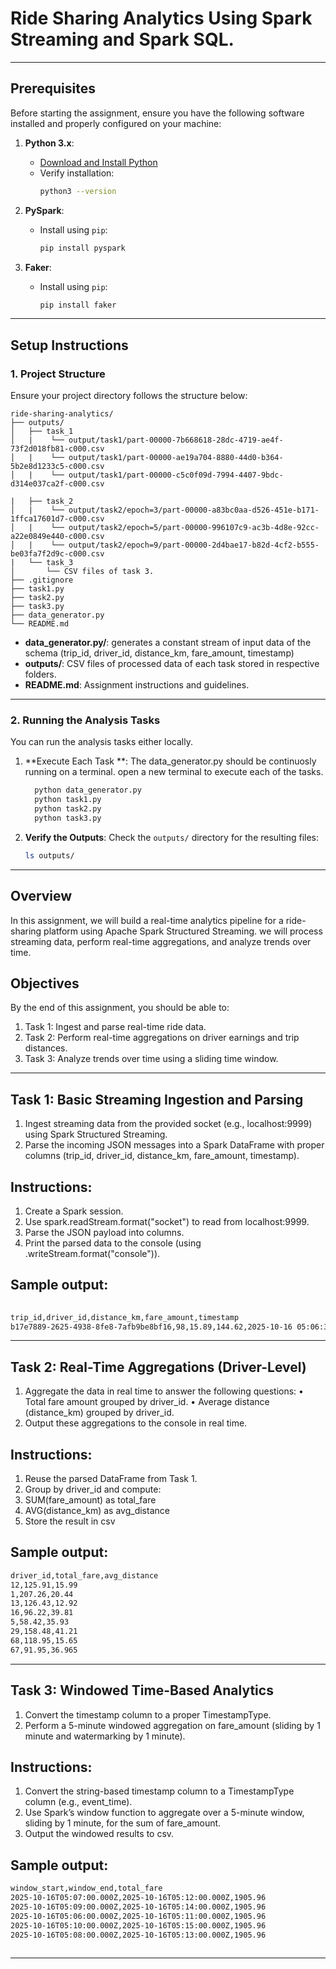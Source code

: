 # Ride Sharing Analytics Using Spark Streaming and Spark SQL.
---
## **Prerequisites**
Before starting the assignment, ensure you have the following software installed and properly configured on your machine:
1. **Python 3.x**:
   - [Download and Install Python](https://www.python.org/downloads/)
   - Verify installation:
     ```bash
     python3 --version
     ```

2. **PySpark**:
   - Install using `pip`:
     ```bash
     pip install pyspark
     ```

3. **Faker**:
   - Install using `pip`:
     ```bash
     pip install faker
     ```

---

## **Setup Instructions**

### **1. Project Structure**

Ensure your project directory follows the structure below:

```
ride-sharing-analytics/
├── outputs/
│   ├── task_1
│   |    └── output/task1/part-00000-7b668618-28dc-4719-ae4f-73f2d018fb81-c000.csv
│   |    └── output/task1/part-00000-ae19a704-8880-44d0-b364-5b2e8d1233c5-c000.csv
│   |    └── output/task1/part-00000-c5c0f09d-7994-4407-9bdc-d314e037ca2f-c000.csv

|   ├── task_2
│   |    └── output/task2/epoch=3/part-00000-a83bc0aa-d526-451e-b171-1ffca17601d7-c000.csv
│   |    └── output/task2/epoch=5/part-00000-996107c9-ac3b-4d8e-92cc-a22e0849e440-c000.csv
│   |    └── output/task2/epoch=9/part-00000-2d4bae17-b82d-4cf2-b555-be03fa7f2d9c-c000.csv
|   └── task_3
│       └── CSV files of task 3.
├── .gitignore
├── task1.py
├── task2.py
├── task3.py
├── data_generator.py
└── README.md
```

- **data_generator.py/**: generates a constant stream of input data of the schema (trip_id, driver_id, distance_km, fare_amount, timestamp)  
- **outputs/**: CSV files of processed data of each task stored in respective folders.
- **README.md**: Assignment instructions and guidelines.
  
---

### **2. Running the Analysis Tasks**

You can run the analysis tasks either locally.

1. **Execute Each Task **: The data_generator.py should be continuosly running on a terminal. open a new terminal to execute each of the tasks.
   ```bash
     python data_generator.py
     python task1.py
     python task2.py
     python task3.py
   ```

2. **Verify the Outputs**:
   Check the `outputs/` directory for the resulting files:
   ```bash
   ls outputs/
   ```

---

## **Overview**

In this assignment, we will build a real-time analytics pipeline for a ride-sharing platform using Apache Spark Structured Streaming. we will process streaming data, perform real-time aggregations, and analyze trends over time.

## **Objectives**

By the end of this assignment, you should be able to:

1. Task 1: Ingest and parse real-time ride data.
2. Task 2: Perform real-time aggregations on driver earnings and trip distances.
3. Task 3: Analyze trends over time using a sliding time window.

---

## **Task 1: Basic Streaming Ingestion and Parsing**

1. Ingest streaming data from the provided socket (e.g., localhost:9999) using Spark Structured Streaming.
2. Parse the incoming JSON messages into a Spark DataFrame with proper columns (trip_id, driver_id, distance_km, fare_amount, timestamp).

## **Instructions:**
1. Create a Spark session.
2. Use spark.readStream.format("socket") to read from localhost:9999.
3. Parse the JSON payload into columns.
4. Print the parsed data to the console (using .writeStream.format("console")).

## **Sample output:**
  ```bash
    
trip_id,driver_id,distance_km,fare_amount,timestamp
b17e7889-2625-4938-8fe8-7afb9be8bf16,98,15.89,144.62,2025-10-16 05:06:37
  ```
---

## **Task 2: Real-Time Aggregations (Driver-Level)**

1. Aggregate the data in real time to answer the following questions:
  • Total fare amount grouped by driver_id.
  • Average distance (distance_km) grouped by driver_id.
2. Output these aggregations to the console in real time.

## **Instructions:**
1. Reuse the parsed DataFrame from Task 1.
2. Group by driver_id and compute:
3. SUM(fare_amount) as total_fare
4. AVG(distance_km) as avg_distance
5. Store the result in csv

## **Sample output:**
```bash
driver_id,total_fare,avg_distance
12,125.91,15.99
1,207.26,20.44
13,126.43,12.92
16,96.22,39.81
5,58.42,35.93
29,158.48,41.21
68,118.95,15.65
67,91.95,36.965

 ```
---

## **Task 3: Windowed Time-Based Analytics**

1. Convert the timestamp column to a proper TimestampType.
2. Perform a 5-minute windowed aggregation on fare_amount (sliding by 1 minute and watermarking by 1 minute).

## **Instructions:**

1. Convert the string-based timestamp column to a TimestampType column (e.g., event_time).
2. Use Spark’s window function to aggregate over a 5-minute window, sliding by 1 minute, for the sum of fare_amount.
3. Output the windowed results to csv.

## **Sample output:**
```bash
window_start,window_end,total_fare
2025-10-16T05:07:00.000Z,2025-10-16T05:12:00.000Z,1905.96
2025-10-16T05:09:00.000Z,2025-10-16T05:14:00.000Z,1905.96
2025-10-16T05:06:00.000Z,2025-10-16T05:11:00.000Z,1905.96
2025-10-16T05:10:00.000Z,2025-10-16T05:15:00.000Z,1905.96
2025-10-16T05:08:00.000Z,2025-10-16T05:13:00.000Z,1905.96
    
 ```

---


